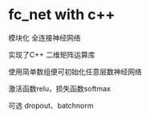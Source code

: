 # fc_net with c++
模块化 全连接神经网络

实现了C++ 二维矩阵运算库

使用简单数组便可初始化任意层数神经网络

激活函数relu，损失函数softmax

可选 dropout、batchnorm
